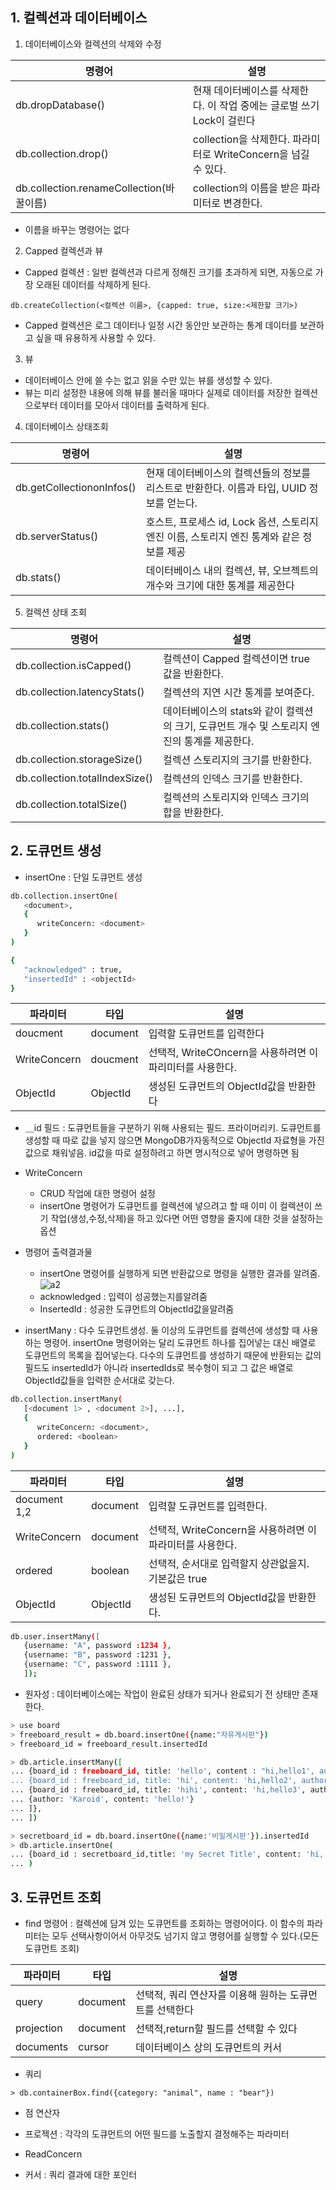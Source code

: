 ## 1. 컬렉션과 데이터베이스

1. 데이터베이스와 컬렉션의 삭제와 수정

|명령어|설명|
|-----|----|
|db.dropDatabase()|현재 데이터베이스를 삭제한다. 이 작업 중에는 글로벌 쓰기 Lock이 걸린다|
|db.collection.drop()|collection을 삭제한다. 파라미터로 WriteConcern을 넘길 수 있다.|
|db.collection.renameCollection(바꿀이름)|collection의 이름을 받은 파라미터로 변경한다.|

   - 이름을 바꾸는 명령어는 없다

2. Capped 컬렉션과 뷰
- Capped 컬렉션 : 일반 컬렉션과 다르게 정해진 크기를 초과하게 되면, 자동으로 가장 오래된 데이터를 삭제하게 된다.

`db.createCollection(<컬렉션 이름>, {capped: true, size:<제한할 크기>)`

- Capped 컬렉션은 로그 데이터나 일정 시간 동안만 보관하는 통계 데이터를 보관하고 싶을 때 유용하게 사용할 수 있다.

3. 뷰
- 데이터베이스 안에 쓸 수는 없고 읽을 수만 있는 뷰를 생성할 수 있다.
- 뷰는 미리 설정한 내용에 의해 뷰를 불러올 때마다 실제로 데이터를 저장한 컬렉션으로부터 데이터를 모아서 데이터를 출력하게 된다.

4. 데이터베이스 상태조회

|명령어|설명|
|-----|----|
|db.getCollectiononInfos()|현재 데이터베이스의 컬렉션들의 정보를 리스트로 반환한다. 이름과 타입, UUID 정보를 얻는다.|
|db.serverStatus()| 호스트, 프로세스 id, Lock 옵션, 스토리지 엔진 이름, 스토리지 엔진 통계와 같은 정보를 제공|
|db.stats()| 데이터베이스 내의 컬렉션, 뷰, 오브젝트의 개수와 크기에 대한 통계를 제공한다|

5. 컬렉션 상태 조회

|명령어|설명|
|-----|----|
|db.collection.isCapped()|컬렉션이 Capped 컬렉션이면 true 값을 반환한다.|
|db.collection.latencyStats()|컬렉션의 지연 시간 통계를 보여준다.|
|db.collection.stats()|데이터베이스의 stats와 같이 컬렉션의 크기, 도큐먼트 개수 및 스토리지 엔진의 통계를 제공한다.|
|db.collection.storageSize()|컬렉션 스토리지의 크기를 반환한다.|
|db.collection.totalIndexSize()|컬렉션의 인덱스 크기를 반환한다.|
|db.collection.totalSize()|컬렉션의 스토리지와 인덱스 크기의 합을 반환한다.|


## 2. 도큐먼트 생성

- insertOne : 단일 도큐먼트 생성

```sh
db.collection.insertOne(
   <document>,
   {
      writeConcern: <document>
   }
)

```

```sh
{
   "acknowledged" : true,
   "insertedId" : <objectId>
}

```

|파라미터|타입|설명|
|-------|----|---|
|doucment|document|입력할 도큐먼트를 입력한다|
|WriteConcern|doucment|선택적, WriteCOncern을 사용하려면 이 파리미터를 사용한다.|
|ObjectId|ObjectId|생성된 도큐먼트의 ObjectId값을 반환한다|

   - ＿id 필드 : 도큐먼트들을 구분하기 위해 사용되는 필드. 프라이머리키. 도큐먼트를 생성할 때 따로 값을 넣지 않으면 MongoDB가자동적으로 ObjectId 자료형을 가진  값으로 채워넣음. id값을 따로 설정하려고 하면 명시적으로 넣어 명령하면 됨
   
- WriteConcern
   - CRUD 작업에 대한 명령어 설정
   - insertOne 명령어가 도큐먼트를 컬렉션에 넣으려고 할 때 이미 이 컬렉션이 쓰기 작업(생성,수정,삭제)을 하고 있다면 어떤 영향을 줄지에  대한 것을 설정하는 옵션

- 명령어 출력결과물
   - insertOne  명령어를 실행하게 되면 반환값으로 명령을 실행한 결과를 알려줌.
   ![a2](https://img1.daumcdn.net/thumb/R1280x0/?scode=mtistory2&fname=https%3A%2F%2Fblog.kakaocdn.net%2Fdn%2FNpVgh%2FbtqF7toQi5j%2FjhJGV6IT2D12SES2zsihPK%2Fimg.png)
   - acknowledged : 입력이 성공했는지를알려줌
   - InsertedId : 성공한 도큐먼트의 ObjectId값을알려줌
   
- insertMany : 다수 도큐먼트생성. 둘 이상의 도큐먼트를 컬렉션에 생성할 때 사용하는 명령어. insertOne 명령어와는 달리 도큐먼트 하나를 집어넣는 대신 배열로 도큐먼트의 목록을 집어넣는다. 다수의 도큐먼트를 생성하기 때문에 반환되는 값의필드도 insertedId가 아니라 insertedIds로 복수형이 되고 그 값은 배열로 ObjectId값들을 입력한 순서대로 갖는다.

```sh
db.collection.insertMany(
   [<document 1> , <document 2>], ...],
   {
      writeConcern: <document>,
      ordered: <boolean>
   }
)

```

|파라미터|타입|설명|
|--------|----|---|
|document 1,2| document| 입력할 도큐먼트를 입력한다.|
|WriteConcern|document| 선택적, WriteConcern을 사용하려면 이 파라미터를 사용한다.|
|ordered|boolean|선택적, 순서대로 입력할지 상관없을지. 기본값은 true|
|ObjectId|ObjectId|생성된 도큐먼트의 ObjectId값을 반환한다.|


```sh
db.user.insertMany([
   {username: "A", password :1234 },
   {username: "B", password :1231 },
   {username: "C", password :1111 },
   ]);
```

- 원자성 : 데이터베이스에는 작업이 완료된 상태가 되거나 완료되기 전 상태만 존재한다.

```sh
> use board
> freeboard_result = db.board.insertOne({name:"자유게시판"})
> freeboard_id = freeboard_result.insertedId

> db.article.insertMany([
... {board_id : freeboard_id, title: 'hello', content : "hi,hello1', author: 'suwan'},
... {board_id : freeboard_id, title: 'hi', content: 'hi,hello2', author: 'yu"},
... {board_id : freeboard_id, title: 'hihi', content: 'hi,hello3', author: 'yusuwan', comments: 
... {author: 'Karoid', content: 'hello!'}
... ]},
... ])   

> secretboard_id = db.board.insertOne({name:'비밀게시판'}).insertedId
> db.article.insertOne(
... {board_id : secretboard_id,title: 'my Secret Title', content: 'hi, hello1', author: 'noname'}
... )

```


## 3. 도큐먼트 조회

- find 명령어 : 컬렉션에 담겨 있는 도큐먼트를 조회하는 명령어이다. 이 함수의 파라미터는 모두 선택사항이어서 아무것도 넘기지 않고 명령어를 실행할 수 있다.(모든 도큐먼트 조회)

|파라미터|타입|설명|
|-------|---|-----|
|query|document|선택적, 쿼리 연산자를 이용해 원하는 도큐먼트를 선택한다|
|projection|document|선택적,return할 필드를 선택할 수 있다|
|documents|cursor|데이터베이스 상의 도큐먼트의 커서|

- 쿼리

`> db.containerBox.find({category: "animal", name : "bear"})`

- 점 연산자

- 프로젝션 : 각각의 도큐먼트의 어떤 필드를 노출할지 결정해주는 파라미터

- ReadConcern

- 커서 : 쿼리 결과에 대한 포인터
